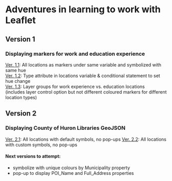 # Adventures in learning to work with Leaflet

## Version 1
### Displaying markers for work and education experience
[Ver. 1.1](https://lindsayaldous.github.io/playground/ver1_1.html): All locations as markers under same variable and symbolized with same hue  
[Ver. 1.2](https://lindsayaldous.github.io/playground/ver2_1.html): Type attribute in locations variable & conditional statement to set hue change  
[Ver. 1.3](https://lindsayaldous.github.io/playground/ver3_1.html): Layer groups for work experience vs. education locations  
(includes layer control option but not different coloured markers for different location types)

## Version 2
### Displaying County of Huron Libraries GeoJSON
[Ver. 2.1](https://lindsayaldous.github.io/playground/ver2_1.html): All locations with default symbols, no pop-ups
[Ver. 2.2](https://lindsayaldous.github.io/playground/ver2_2.html): All locations with custom symbols, no pop-ups
#### Next versions to attempt:
- symbolize with unique colours by Municipality property
- pop-up to display POI_Name and Full_Address properties
